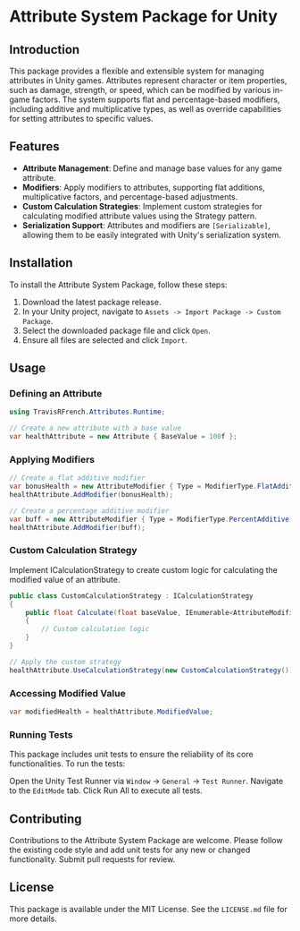 # Attribute System Package for Unity

## Introduction
This package provides a flexible and extensible system for managing attributes in Unity games. Attributes represent character or item properties, such as damage, strength, or speed, which can be modified by various in-game factors. The system supports flat and percentage-based modifiers, including additive and multiplicative types, as well as override capabilities for setting attributes to specific values.

## Features
- **Attribute Management**: Define and manage base values for any game attribute.
- **Modifiers**: Apply modifiers to attributes, supporting flat additions, multiplicative factors, and percentage-based adjustments.
- **Custom Calculation Strategies**: Implement custom strategies for calculating modified attribute values using the Strategy pattern.
- **Serialization Support**: Attributes and modifiers are `[Serializable]`, allowing them to be easily integrated with Unity's serialization system.

## Installation
To install the Attribute System Package, follow these steps:

1. Download the latest package release.
2. In your Unity project, navigate to `Assets -> Import Package -> Custom Package`.
3. Select the downloaded package file and click `Open`.
4. Ensure all files are selected and click `Import`.

## Usage

### Defining an Attribute
```csharp
using TravisRFrench.Attributes.Runtime;

// Create a new attribute with a base value
var healthAttribute = new Attribute { BaseValue = 100f };
```

### Applying Modifiers
```csharp
// Create a flat additive modifier
var bonusHealth = new AttributeModifier { Type = ModifierType.FlatAdditive, Value = 25f };
healthAttribute.AddModifier(bonusHealth);

// Create a percentage additive modifier
var buff = new AttributeModifier { Type = ModifierType.PercentAdditive, Value = 0.1f }; // 10% buff
healthAttribute.AddModifier(buff);
```

### Custom Calculation Strategy
Implement ICalculationStrategy to create custom logic for calculating the modified value of an attribute.
```csharp
public class CustomCalculationStrategy : ICalculationStrategy
{
    public float Calculate(float baseValue, IEnumerable<AttributeModifier> modifiers)
    {
        // Custom calculation logic
    }
}

// Apply the custom strategy
healthAttribute.UseCalculationStrategy(new CustomCalculationStrategy());
```
### Accessing Modified Value
```csharp
var modifiedHealth = healthAttribute.ModifiedValue;
```
### Running Tests
This package includes unit tests to ensure the reliability of its core functionalities. To run the tests:

Open the Unity Test Runner via `Window` -> `General` -> `Test Runner`.
Navigate to the `EditMode` tab.
Click Run All to execute all tests.

## Contributing
Contributions to the Attribute System Package are welcome. Please follow the existing code style and add unit tests for any new or changed functionality. Submit pull requests for review.

## License
This package is available under the MIT License. See the `LICENSE.md` file for more details.
